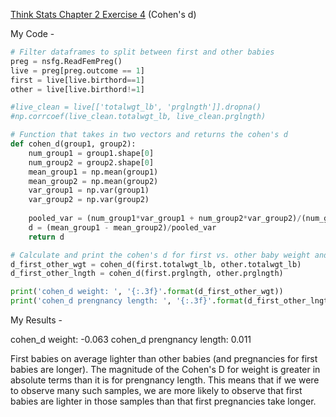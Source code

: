 [Think Stats Chapter 2 Exercise 4](http://greenteapress.com/thinkstats2/html/thinkstats2003.html#toc24) (Cohen's d)

My Code - 

```python
# Filter dataframes to split between first and other babies
preg = nsfg.ReadFemPreg()
live = preg[preg.outcome == 1]
first = live[live.birthord==1]
other = live[live.birthord!=1]

#live_clean = live[['totalwgt_lb', 'prglngth']].dropna()
#np.corrcoef(live_clean.totalwgt_lb, live_clean.prglngth)

# Function that takes in two vectors and returns the cohen's d
def cohen_d(group1, group2):
    num_group1 = group1.shape[0]
    num_group2 = group2.shape[0]
    mean_group1 = np.mean(group1)
    mean_group2 = np.mean(group2)
    var_group1 = np.var(group1)
    var_group2 = np.var(group2)
    
    pooled_var = (num_group1*var_group1 + num_group2*var_group2)/(num_group1 + num_group2)
    d = (mean_group1 - mean_group2)/pooled_var
    return d

# Calculate and print the cohen's d for first vs. other baby weight and pregnancy length
d_first_other_wgt = cohen_d(first.totalwgt_lb, other.totalwgt_lb)
d_first_other_lngth = cohen_d(first.prglngth, other.prglngth)

print('cohen_d weight: ', '{:.3f}'.format(d_first_other_wgt))
print('cohen_d prengnancy length: ', '{:.3f}'.format(d_first_other_lngth))
```

My Results - 

cohen_d weight:  -0.063
cohen_d prengnancy length:  0.011

First babies on average lighter than other babies (and pregnancies for first babies are longer).  The magnitude of the Cohen's D for weight is greater in absolute terms than it is for prengnancy length.  This means that if we were to observe many such samples, we are more likely to observe that first babies are lighter in those samples than that first pregnancies take longer.
